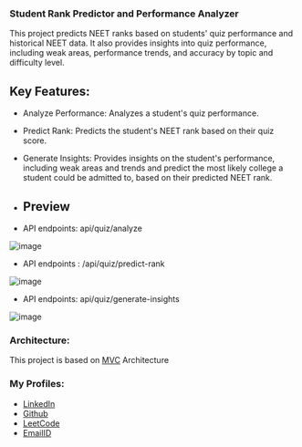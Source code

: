 ### Student Rank Predictor and Performance Analyzer

This project predicts NEET ranks based on students' quiz performance and historical NEET data. It also provides insights into quiz performance, including weak areas, performance trends, and accuracy by topic and difficulty level.


## Key Features:

- Analyze Performance: Analyzes a student's quiz performance.
- Predict Rank: Predicts the student's NEET rank based on their quiz score.
- Generate Insights: Provides insights on the student's performance, including weak areas and trends and predict the most likely college a student could be admitted to, based on their predicted NEET rank.

- ## Preview
- API endpoints: api/quiz/analyze

![image](https://github.com/user-attachments/assets/d0bf31bb-70a6-46ce-b97f-fca590878c2e)


 - API endpoints : /api/quiz/predict-rank
 
![image](https://github.com/user-attachments/assets/4cb562f5-b659-45ad-bf7f-c17e1a4e8231)


- API endpoints: api/quiz/generate-insights
  
![image](https://github.com/user-attachments/assets/6c02085b-b025-416d-ba69-23e63a85245e)


### Architecture:

This project is based on [MVC](https://developer.mozilla.org/en-US/docs/Glossary/MVC) Architecture

### My Profiles:

- [LinkedIn](https://www.linkedin.com/in/3233sujit-kumar-67b13321b/)
- [Github](https://github.com/sujitkumr)
- [LeetCode](https://leetcode.com/sujitkymar101/)
- [EmailID](mailto:sujitkymar101@gmail.com)


  
